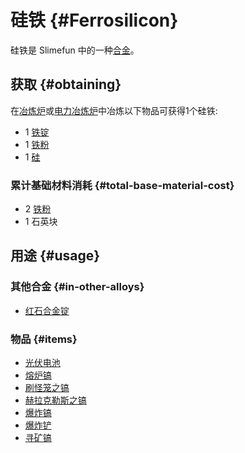 # 硅铁 {#Ferrosilicon}

硅铁是 Slimefun 中的一种[合金](/Ingots#alloys)。

## 获取 {#obtaining}

在[冶炼炉](/Smeltery)或[电力冶炼炉](/Electric-Smeltery)中冶炼以下物品可获得1个硅铁:

* 1 [铁锭](/Iron-Ingot)
* 1 [铁粉](/Iron-Dust)
* 1 [硅](/Silicon)

### 累计基础材料消耗 {#total-base-material-cost}

* 2 [铁粉](/Iron-Dust)
* 1 石英块

## 用途 {#usage}

### 其他合金 {#in-other-alloys}

* [红石合金锭](/Redstone-Alloy-Ingot)

### 物品 {#items}

* [光伏电池](/Photovoltaic-Cell)
* [熔炉镐](/Smelter's-Pickaxe)
* [刷怪笼之镐](/Pickaxe-of-Containment)
* [赫拉克勒斯之镐](/Hercules'-Pickaxe)
* [爆炸镐](/Explosive-Pickaxe)
* [爆炸铲](/Explosive-Shovel)
* [寻矿镐](/Pickaxe-of-the-Seeker)

